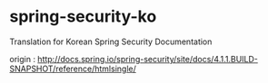 # spring-security-ko

Translation for Korean 
Spring Security Documentation 

origin : http://docs.spring.io/spring-security/site/docs/4.1.1.BUILD-SNAPSHOT/reference/htmlsingle/
